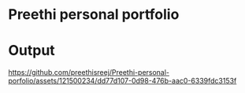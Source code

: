 # Preethi personal portfolio
# Output



https://github.com/preethisreej/Preethi-personal-porfolio/assets/121500234/dd77d107-0d98-476b-aac0-6339fdc3153f





